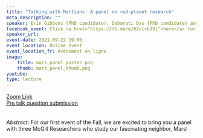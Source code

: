 ```yaml
---
title: "Talking with Martians: A panel on red-planet research"
meta_description: ""
speaker: Erin Gibbons (PhD candidate), Debarati Das (PhD candidate) and Richard Léveillé (Professor) at McGill University
facebook_event: Click <a href="https://fb.me/e/82ulrbJVi">here</a> for the facebook event!
speaker_url:
event-date: 2021-09-22 19:00
event_location: Online Event
event_location_fr: événement en ligne
image:
    title: mars_panel_poster.png
    thumb: mars_panel_thumb.png
youtube:
type: lecture
---
```

<a href="https://mcgill.zoom.us/j/89890072720">Zoom Link</a>
<br>
<a href="https://forms.gle/WU1X4RWQb4pifzz99">Pre talk question submission</a>
<br>
<br><br>
*Abstract:*
For our first event of the Fall, we are excited to bring you a panel with three McGill Researchers who study our fascinating neighbor, Mars!


